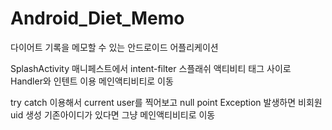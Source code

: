 # Android_Diet_Memo
다이어트 기록을 메모할 수 있는 안드로이드 어플리케이션

SplashActivity
     매니페스트에서 intent-filter 스플래쉬 액티비티 태그 사이로
     Handler와 인텐트 이용 메인액티비티로 이동
     
try catch 
    이용해서 current user를 찍어보고 null point Exception 발생하면 비회원 uid 생성 
    기존아이디가 있다면 그냥 메인액티비티로 이동


    
